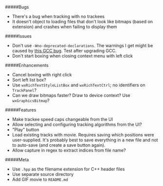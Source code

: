 #####Bugs
* There's a bug when tracking with no trackees
* It doesn't object to loading files that don't look like bitmaps (based on extension) and
  crashes when failing to display them

#####Issues
* Don't use `-Wno-deprecated-declarations`.  The warnings I get might be caused by [this
GCC bug][1].  Test after upgrading GCC.
* Don't start boxing when closing context menu with left click

#####Enhancements
* Cancel boxing with right click
* Sort left list box?
* Use `wxRichTextStyleListBox` and `wxRichTextCtrl`; no identifiers on `TrackPanel`?
* Can we draw bitmaps faster?  Draw to device context?  Use `wxGraphicsBitmap`?

#####Features
* Make trackee speed caps changeable from the UI
* Allow selecting and configuring tracking algorithms from the UI?
* "Play" button
* Load existing tracks with movie.  Requires saving which positions were user-supplied.
  It's probably best to save everything in a new file and not to auto-save (and create a
  save button again).
* Allow capture in regex to extract indices from file name?

#####Meta
* Use `.hpp` as the filename extension for C++ header files
* Use separate source directory
* Add GIF movie to `README.md`

[1]: https://gcc.gnu.org/bugzilla/show_bug.cgi?id=65974

<!--- vim: set tw=90 sts=4 sw=4 et spell: -->
